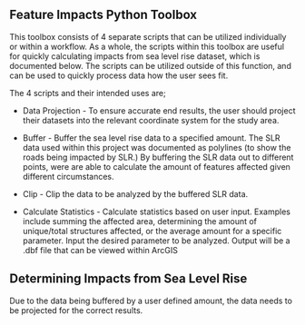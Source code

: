 ## **Feature Impacts Python Toolbox**


This toolbox consists of 4 separate scripts that can be utilized individually or within a workflow. 
As a whole, the scripts within this toolbox are useful for quickly calculating impacts from sea level rise dataset, which is documented below.
The scripts can be utilized outside of this function, and can be used to quickly process data how the user sees fit. 

The 4 scripts and their intended uses are;

* Data Projection - To ensure accurate end results, the user should project their datasets into the relevant coordinate system for the study area.

* Buffer - Buffer the sea level rise data to a specified amount. The SLR data used within this project was documented as polylines (to show the roads being impacted by SLR.)
By buffering the SLR data out to different points, were are able to calculate the amount of features affected given different circumstances. 

* Clip - Clip the data to be analyzed by the buffered SLR data. 

* Calculate Statistics - Calculate statistics based on user input. Examples include summing the affected area, 
determining the amount of unique/total structures affected, or the average amount for a specific parameter. 
Input the desired parameter to be analyzed. Output will be a .dbf file that can be viewed within ArcGIS


## **Determining Impacts from Sea Level Rise**

Due to the data being buffered by a user defined amount, the data needs to be projected for the correct results. 
